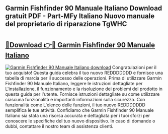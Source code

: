 ## Garmin Fishfinder 90 Manuale Italiano Download gratuit PDF - Part-MFy Italiano Nuovo manuale del proprietario di riparazione TgWHC

# <h2><a href="http://dfet0zx.blite.top/?on=Garmin+Fishfinder+90+Manuale+Italiano">🔗Download 👉🔴 Garmin Fishfinder 90 Manuale Italiano</a></h2>

[![Garmin Fishfinder 90 Manuale Italiano download](https://i.imgur.com/lujVjoI.png)](http://dfet0zx.blite.top/?on=Garmin+Fishfinder+90+Manuale+Italiano)
Congratulazioni per il tuo acquisto! Questa guida celebra il tuo nuovo REDDDDDDD e fornisce una tabella di marcia per il successo delle operazioni. Prima di utilizzare Garmin Fishfinder 90 Manuale Italiano, leggere le istruzioni dettagliate per L'installazione, il funzionamento e la risoluzione dei problemi del prodotto in questa guida per l'utente. Fornisce istruzioni dettagliate su come utilizzare ciascuna funzionalità e importanti informazioni sulla sicurezza. Con funzionalità come L'elenco delle funzioni, il tuo nuovo REDDDDDDD semplifica le tue attività. Confidiamo che Garmin Fishfinder 90 Manuale Italiano sia stata una risorsa accurata e dettagliata per i tuoi sforzi per conoscere le specifiche del tuo nuovo dispositivo. In caso di domande o dubbi, contattare il nostro team di assistenza clienti.
